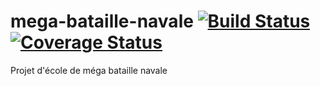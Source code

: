 # mega-bataille-navale  [![Build Status](https://travis-ci.com/AxelJacquot/mega-bataille-navale.svg?branch=INTEGRATION)](https://travis-ci.com/AxelJacquot/mega-bataille-navale) [![Coverage Status](https://coveralls.io/repos/github/AxelJacquot/mega-bataille-navale/badge.svg?branch=INTEGRATION)](https://coveralls.io/github/AxelJacquot/mega-bataille-navale?branch=INTEGRATION)

Projet d'école de méga bataille navale
